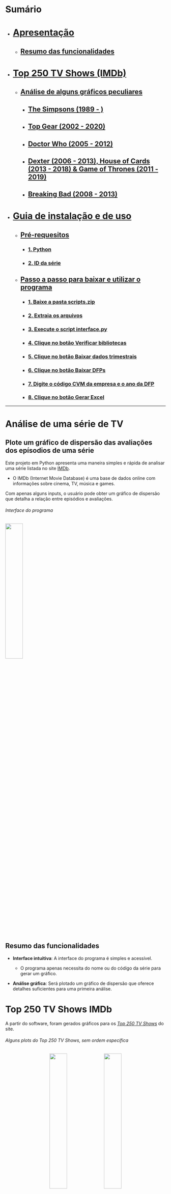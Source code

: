 # Sumário
- # [Apresentação](#análise-de-uma-série-de-tv)
  - ## [Resumo das funcionalidades](#resumo_funcionalidades)
- # [Top 250 TV Shows (IMDb)](top-250-tv-shows-imdb)
  - ## [Análise de alguns gráficos peculiares](análise-de-alguns-gráficos-peculiares)
    - ## [The Simpsons (1989 - )]()
    - ## [Top Gear (2002 - 2020)]()
    - ## [Doctor Who (2005 - 2012)]()
    - ## [Dexter (2006 - 2013), House of Cards (2013 - 2018) & Game of Thrones (2011 - 2019)]()
    - ## [Breaking Bad (2008 - 2013)]()
- # [Guia de instalação e de uso](#guia)
  - ## [Pré-requesitos](#pre_requisitos)
    - ### [1. Python](#instalar_python)
    - ### [2. ID da série](#codigo_da_serie)
  - ## [Passo a passo para baixar e utilizar o programa](#como-baixar-e-utilizar-o-programa)
    - ### [1. Baixe a pasta scripts.zip](#baixar_pasta_script)
    - ### [2. Extraia os arquivos](#extrair_pasta_script)
    - ### [3. Execute o script interface.py](#executar_interface)
    - ### [4. Clique no botão Verificar bibliotecas](#clicar_botao_verificar_bibliotecas)
    - ### [5. Clique no botão Baixar dados trimestrais](#clicar_botao_baixar_dados_trimestrais)
    - ### [6. Clique no botão Baixar DFPs](#clicar_botao_baixar_dfps)
    - ### [7. Digite o código CVM da empresa e o ano da DFP](#inputs)
    - ### [8. Clique no botão Gerar Excel](#clicar_botao_gerar_excel)
   
------------------------

# Análise de uma série de TV

## Plote um gráfico de dispersão das avaliações dos epísodios de uma série

Este projeto em Python apresenta uma maneira simples e rápida de analisar uma série listada no site [IMDb](https://www.imdb.com/). 
- O IMDb (Internet Movie Database) é uma base de dados online com informações sobre cinema, TV, música e games.
  
Com apenas alguns inputs, o usuário pode obter um gráfico de dispersão que detalha a relação entre episódios e avaliações.

###### Interface do programa
<img align="center" width='33%' src="https://i.postimg.cc/jqHYTSRK/image.png">

<a name="resumo_funcionalidades"></a>
## Resumo das funcionalidades
- **Interface intuitiva**: A interface do programa é simples e acessível.
   - O programa apenas necessita do nome ou do código da série para gerar um gráfico.

- **Análise gráfica**: Será plotado um gráfico de dispersão que oferece detalhes suficientes para uma primeira análise.

# Top 250 TV Shows IMDb
A partir do software, foram gerados gráficos para os [*Top 250 TV Shows*](https://m.imdb.com/chart/toptv/?ref_=nv_tvv_250) do site.
###### Alguns *plots* do Top 250 TV Shows, sem ordem específica
<p align="center" width="100%">
    <img width="33%" src="https://i.postimg.cc/8cX0452f/R1-Breaking-Bad.png"> 
    <img width="33%" src="https://i.postimg.cc/brw51bBj/R2-Planet-Earth-II.png"> 
    <img width="33%" src="https://i.postimg.cc/43GBzVYF/R18-The-World-at-War.png">
    <img width="33%" src="https://i.postimg.cc/cLymSwB4/R23-The-Twilight-Zone.png">
    <img width="33%" src="https://i.postimg.cc/Xqr8VgPX/R20-Attack-on-Titan.png">
    <img width="33%" src="https://i.postimg.cc/tTM3mxgb/R28-TVF-Pitchers.png">
    <img width="33%" src="https://i.postimg.cc/Kc0wxq1c/R3-Band-of-Brothers.png">
    <img width="33%" src="https://i.postimg.cc/mgCmz8gH/R15-The-Sopranos.png">
    <img width="33%" src="https://i.postimg.cc/BZjkZ5Hx/R33-Better-Call-Saul.png">
    <img width="33%" src="https://i.postimg.cc/7ZnQtKry/R32-The-Office-USA.png">
    <img width="33%" src="https://i.postimg.cc/s2PH8wFr/R7_-_The_Wire.png">
    <img width="33%" src="https://i.postimg.cc/HWvZfrNV/R14-Game-of-Thrones.png">
    <img width="33%" src="https://i.postimg.cc/rFtJ3QWP/R24-Fullmetal-Alchemist-Brotherhood.png">
    <img width="33%" src="https://i.postimg.cc/kMHsTkVS/R22-Rick-and-Morty.png">
    <img width="33%" src="https://i.postimg.cc/MGYttHRZ/R17-Critical-Role.png">
</p>

Você pode acessar toda a lista clicando [neste link](https://drive.google.com/drive/folders/1Kz9c25IGAVdHTS8WLWV7Xjy7M59EencQ).

## A seguir estão algumas representações gráficas interessantes que foram geradas:

### The Simpsons (1989 - ) 
<img width="80%" src="https://i.postimg.cc/hGRL7dCZ/R104-The-Simpsons.png">

[The Simpsons](https://www.imdb.com/title/tt0096697/) é uma dos desenhos mais antigos da televisão, além de ser uma das séries com maior número de episódios e temporadas. O gráfico revela a decadência da qualidade do programa. Entretanto, ao levar em consideração que já se passaram 35 anos desde o lançamento do primeiro episódio, podemos dizer que a animação como um todo teve um ótimo desempenho geral.

### Top Gear (2002 - 2020)
<img width="80%" src="https://i.postimg.cc/mgMGLv1f/R133-Top-Gear.png">

Pelo gráfico, é possível notar que [Top Gear](https://www.imdb.com/title/tt1628033/) esteve em ascendência contínua por surpreendentes 22 temporadas. Já a partir da 23ª Season, houve uma queda brutal na qualidade da série, o que foi parcialmente recuperado nas temporadas seguintes.

### Doctor Who (2005 - 2012)
<img width="80%" src="https://i.postimg.cc/GpqgdKKn/R156-Doctor-Who.png">

[Doctor Who](https://www.imdb.com/title/tt0436992/) apresenta uma peculiaridade intrigante: por mais que as avaliações dos seus episódios sejam muito inconsistentes, o rating médio, tanto da maioria das temporadas como o geral (8,6) é muito bom.

### Dexter (2006 - 2013), House of Cards (2013 - 2018) & Game of Thrones (2011 - 2019)
<img width="80%" src="https://i.postimg.cc/sx9wHJvL/R155-Dexter.png">
<img width="80%" src="https://i.postimg.cc/BnwNzbnJ/R169-House-of-Cards.png">
<img width="80%" src="https://i.postimg.cc/HWvZfrNV/R14-Game-of-Thrones.png">

[Dexter](https://www.imdb.com/title/tt0773262/), [House of Cards](https://www.imdb.com/title/tt1856010/) e [Game of Thrones](https://www.imdb.com/title/tt0944947/) são exemplos de séries que, de acordo com seus telespectadores, poderiam ter tido finais muito mais satisfatórios e congruentes.

### Breaking Bad (2008 - 2013) 
<img width="80%" src="https://i.postimg.cc/8cX0452f/R1-Breaking-Bad.png">

Em contrapartida, [Breaking Bad](https://www.imdb.com/title/tt0903747/) apresenta um desempenho fenomenal, sendo a série com melhor avaliação do site. Além de manter uma média ascendente incrível, teve um final extremamente satisfatório, com direito a episódios com avaliações de 9.9 ([S5 E16](https://www.imdb.com/title/tt2301455/?ref_=ttep_ep16)) e 10 ([S5 E14](https://www.imdb.com/title/tt2301451/?ref_=ttep_ep14)) na temporada 5, a última temporada do programa. 

------------------------

<a name="guia"></a>
# Guia de instalação e de uso

<a name="pre_requisitos"></a>
## Pré-requisitos


<a name="instalar_python"></a>
### 1. Instale o Python em seu computador

- É **necessário** que o usuário tenha Python instalado em sua máquina

- Acesse [python.org](https://www.python.org/downloads/) e baixe Python para seu sistema operacional

> [!WARNING]
> ***Certifique-se de marcar a opção Add python.exe to PATH!***
  
###### Instalador do Python
<img align="center" width='65%' src="https://i.postimg.cc/wxkf5Tp4/python-installer.png">

<a name="codigo_da_serie"></a>
### 2. ID da série
> [!IMPORTANT]
> Caso exista séries com mesmo nome, digite o ID ao invés do título
- O ID pode ser encontrado na URL da página da série no site, como mostra o exemplo abaixo:

###### O ID da série sempre será os números que sucedem o 'tt'; no caso de Breaking Bad, o ID da série é 0903747
<img align="center" width='65%' src="https://i.postimg.cc/BQGhPppD/id.png">

###### URL: https://www.imdb.com/title/tt0903747/

------------------------

## Como baixar e utilizar o programa

<a name="baixar_pasta_script"></a>
### 1. Baixe a pasta [filtro_cvm.zip](https://github.com/mathgone/Download-Demonstrativos-Financeiros-Padronizados/blob/main/filtro_cvm.zip)
------------------------

<a name="extrair_pasta_script"></a>
### 2. Extraia os arquivos

> [!IMPORTANT]
> Para garantir o funcionamento do programa, mantenha todos os arquivos extraídos em um único diretório.

###### Extração de arquivos zip
<img align="center" width='50%' src="https://i.postimg.cc/zG6jjFMv/extract-image.png">

------------------------

<a name="executar_interface"></a>
### 3. Execute o script [interface.py](https://github.com/mathgone/Download-Demonstrativos-Financeiros-Padronizados/blob/main/filtro_cvm/interface.py)

> [!TIP]
> Segurando a tecla ALT, você pode arrastar o arquivo interface.py para outro diretório para criar um atalho.

###### Interface do programa
<img align="center" width='80%' src="https://i.postimg.cc/4xk3sNB8/user-interface.png">

------------------------

<a name="clicar_botao_verificar_bibliotecas"></a>
### 4. Clique no botão <img align="center" width="33%" src="https://i.postimg.cc/YSy0cNVF/verificar-bibliotecas.png"> 

- Este botão irá executar o script [setup.py](https://github.com/mathgone/Download-Demonstrativos-Financeiros-Padronizados/blob/main/filtro_cvm/setup.py)
- Será feito o download de todos os módulos necessários para o funcionamento do programa
------------------------

<a name="clicar_botao_baixar_dados_trimestrais"></a>
### 5. Clique no botão <img align="center" width='33%' src="https://i.postimg.cc/7PJGkcqZ/baixar-dados-trimestrais.png">

- Este botão irá executar o script [donwload_dados_itr.py](https://github.com/mathgone/Download-Demonstrativos-Financeiros-Padronizados/blob/main/filtro_cvm/download_dados_itr.py)
- Será realizado o download das [ITRs (Informações Trimestrais) (2011 - 2023)](https://dados.cvm.gov.br/dados/CIA_ABERTA/DOC/ITR/DADOS/) de Companias Abertas
- Os dados serão salvos na pasta **dados_cvm_itr**
------------------------

<a name="clicar_botao_baixar_dfps"></a>
### 6. Clique no botão <img align='center' width='33%' src="https://i.postimg.cc/7Z9b9rnm/baixar-dfps.png">

- Este botão irá executar o script [donwload_dados_dfp.py](https://github.com/mathgone/Download-Demonstrativos-Financeiros-Padronizados/blob/main/filtro_cvm/download_dados_dfp.py)
- Será realizado o download dos [DFPs (Demonstrativo Financeiro Padronizado) (2010 - 2023)](https://dados.cvm.gov.br/dados/CIA_ABERTA/DOC/DFP/DADOS/) de Companias Abertas
- Os dados serão salvos na pasta **dados_cvm_dfp**
------------------------

<a name="inputs"></a>
### 7. Digite o código CVM da empresa e o ano da DFP
> [!IMPORTANT]
> Acesse o site para encontrar os códigos CVM das empresas
- Os códigos CVM das empresas podem ser encontrados [aqui](https://cvmweb.cvm.gov.br/SWB/Sistemas/SCW/CPublica/CiaAb/FormBuscaCiaAbOrdAlf.aspx?LetraInicial=A)

###### Empresa: ALPARGATAS S.A. | Ano: 2023
<img align="center" width='80%' src="https://i.postimg.cc/j2WhCnFn/user-interface-inputs.png">

------------------------

<a name="clicar_botao_gerar_excel"></a>
### 8. Clique no botão <img align='center' width='20%' src='https://i.postimg.cc/W44zfY9j/generate-excel.png'>
- Este botão irá executar o script [filtro.py](https://github.com/mathgone/Download-Demonstrativos-Financeiros-Padronizados/blob/main/filtro_cvm/filtro.py)
- Um [arquivo Excel](https://github.com/mathgone/Download-Demonstrativos-Financeiros-Padronizados/blob/main/ALPARGATAS%20S.A._2023.xlsx) será gerado com as especificações dadas
  
  - Link para acessar a planilha: [https://docs.google.com](https://docs.google.com/spreadsheets/d/18aJ9YykdlPfqjOoxF577g4grvyuqFuht/edit?usp=sharing&ouid=103571908927816967898&rtpof=true&sd=true)
